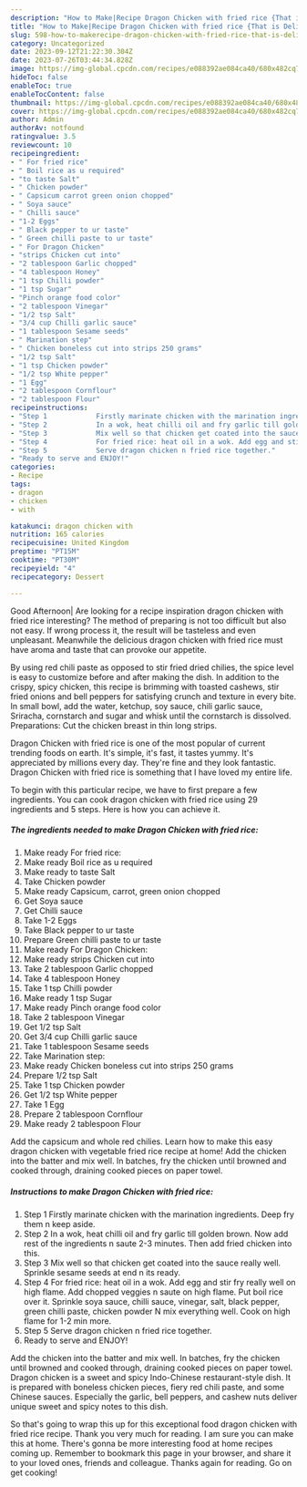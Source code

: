 ```yaml
---
description: "How to Make|Recipe Dragon Chicken with fried rice {That is Delicious"
title: "How to Make|Recipe Dragon Chicken with fried rice {That is Delicious"
slug: 598-how-to-makerecipe-dragon-chicken-with-fried-rice-that-is-delicious
category: Uncategorized
date: 2023-09-12T21:22:30.304Z
date: 2023-07-26T03:44:34.828Z
image: https://img-global.cpcdn.com/recipes/e088392ae084ca40/680x482cq70/dragon-chicken-with-fried-rice-recipe-main-photo.jpg
hideToc: false
enableToc: true
enableTocContent: false
thumbnail: https://img-global.cpcdn.com/recipes/e088392ae084ca40/680x482cq70/dragon-chicken-with-fried-rice-recipe-main-photo.jpg
cover: https://img-global.cpcdn.com/recipes/e088392ae084ca40/680x482cq70/dragon-chicken-with-fried-rice-recipe-main-photo.jpg
author: Admin
authorAv: notfound
ratingvalue: 3.5
reviewcount: 10
recipeingredient:
- " For fried rice"
- " Boil rice as u required"
- "to taste Salt"
- " Chicken powder"
- " Capsicum carrot green onion chopped"
- " Soya sauce"
- " Chilli sauce"
- "1-2 Eggs"
- " Black pepper to ur taste"
- " Green chilli paste to ur taste"
- " For Dragon Chicken"
- "strips Chicken cut into"
- "2 tablespoon Garlic chopped"
- "4 tablespoon Honey"
- "1 tsp Chilli powder"
- "1 tsp Sugar"
- "Pinch orange food color"
- "2 tablespoon Vinegar"
- "1/2 tsp Salt"
- "3/4 cup Chilli garlic sauce"
- "1 tablespoon Sesame seeds"
- " Marination step"
- " Chicken boneless cut into strips 250 grams"
- "1/2 tsp Salt"
- "1 tsp Chicken powder"
- "1/2 tsp White pepper"
- "1 Egg"
- "2 tablespoon Cornflour"
- "2 tablespoon Flour"
recipeinstructions:
- "Step 1            Firstly marinate chicken with the marination ingredients. Deep fry them n keep aside."
- "Step 2            In a wok, heat chilli oil and fry garlic till golden brown. Now add rest of the ingredients n saute 2-3 minutes. Then add fried chicken into this."
- "Step 3            Mix well so that chicken get coated into the sauce really well. Sprinkle sesame seeds at end n its ready."
- "Step 4            For fried rice: heat oil in a wok. Add egg and stir fry really well on high flame. Add chopped veggies n saute on high flame. Put boil rice over it. Sprinkle soya sauce, chilli sauce, vinegar, salt, black pepper, green chilli paste, chicken powder N mix everything well. Cook on high flame for 1-2 min more."
- "Step 5            Serve dragon chicken n fried rice together."
- "Ready to serve and ENJOY!"
categories:
- Recipe
tags:
- dragon
- chicken
- with

katakunci: dragon chicken with 
nutrition: 165 calories
recipecuisine: United Kingdom
preptime: "PT15M"
cooktime: "PT30M"
recipeyield: "4"
recipecategory: Dessert

---
```



Good Afternoon| Are looking for a recipe inspiration dragon chicken with fried rice interesting? The method of preparing is not too difficult but also not easy. If wrong process it, the result will be tasteless and even unpleasant. Meanwhile the delicious dragon chicken with fried rice must have aroma and taste that can provoke our appetite.





By using red chili paste as opposed to stir fried dried chilies, the spice level is easy to customize before and after making the dish. In addition to the crispy, spicy chicken, this recipe is brimming with toasted cashews, stir fried onions and bell peppers for satisfying crunch and texture in every bite. In small bowl, add the water, ketchup, soy sauce, chili garlic sauce, Sriracha, cornstarch and sugar and whisk until the cornstarch is dissolved. Preparations: Cut the chicken breast in thin long strips.

Dragon Chicken with fried rice is one of the most popular of current trending foods on earth. It's simple, it's fast, it tastes yummy. It's appreciated by millions every day. They're fine and they look fantastic. Dragon Chicken with fried rice is something that I have loved my entire life.


To begin with this particular recipe, we have to first prepare a few ingredients. You can cook dragon chicken with fried rice using 29 ingredients and 5 steps. Here is how you can achieve it.

<!--inarticleads1-->

##### The ingredients needed to make Dragon Chicken with fried rice:

1. Make ready  For fried rice:
1. Make ready  Boil rice as u required
1. Make ready to taste Salt
1. Take  Chicken powder
1. Make ready  Capsicum, carrot, green onion chopped
1. Get  Soya sauce
1. Get  Chilli sauce
1. Take 1-2 Eggs
1. Take  Black pepper to ur taste
1. Prepare  Green chilli paste to ur taste
1. Make ready  For Dragon Chicken:
1. Make ready strips Chicken cut into
1. Take 2 tablespoon Garlic chopped
1. Take 4 tablespoon Honey
1. Take 1 tsp Chilli powder
1. Make ready 1 tsp Sugar
1. Make ready Pinch orange food color
1. Take 2 tablespoon Vinegar
1. Get 1/2 tsp Salt
1. Get 3/4 cup Chilli garlic sauce
1. Take 1 tablespoon Sesame seeds
1. Take  Marination step:
1. Make ready  Chicken boneless cut into strips 250 grams
1. Prepare 1/2 tsp Salt
1. Take 1 tsp Chicken powder
1. Get 1/2 tsp White pepper
1. Take 1 Egg
1. Prepare 2 tablespoon Cornflour
1. Make ready 2 tablespoon Flour


Add the capsicum and whole red chilies. Learn how to make this easy dragon chicken with vegetable fried rice recipe at home! Add the chicken into the batter and mix well. In batches, fry the chicken until browned and cooked through, draining cooked pieces on paper towel. 

<!--inarticleads2-->

##### Instructions to make Dragon Chicken with fried rice:

1. Step 1            Firstly marinate chicken with the marination ingredients. Deep fry them n keep aside.
1. Step 2            In a wok, heat chilli oil and fry garlic till golden brown. Now add rest of the ingredients n saute 2-3 minutes. Then add fried chicken into this.
1. Step 3            Mix well so that chicken get coated into the sauce really well. Sprinkle sesame seeds at end n its ready.
1. Step 4            For fried rice: heat oil in a wok. Add egg and stir fry really well on high flame. Add chopped veggies n saute on high flame. Put boil rice over it. Sprinkle soya sauce, chilli sauce, vinegar, salt, black pepper, green chilli paste, chicken powder N mix everything well. Cook on high flame for 1-2 min more.
1. Step 5            Serve dragon chicken n fried rice together.
1. Ready to serve and ENJOY!

Add the chicken into the batter and mix well. In batches, fry the chicken until browned and cooked through, draining cooked pieces on paper towel. Dragon chicken is a sweet and spicy Indo-Chinese restaurant-style dish. It is prepared with boneless chicken pieces, fiery red chili paste, and some Chinese sauces. Especially the garlic, bell peppers, and cashew nuts deliver unique sweet and spicy notes to this dish. 

So that's going to wrap this up for this exceptional food dragon chicken with fried rice recipe. Thank you very much for reading. I am sure you can make this at home. There's gonna be more interesting food at home recipes coming up. Remember to bookmark this page in your browser, and share it to your loved ones, friends and colleague. Thanks again for reading. Go on get cooking!
